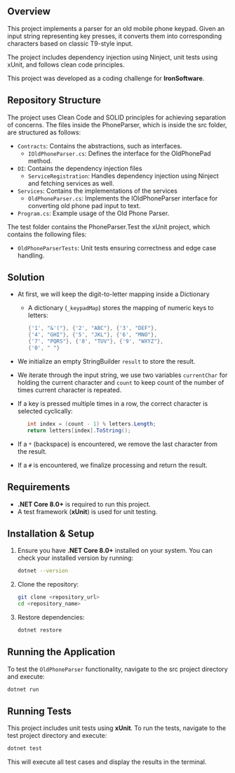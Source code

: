 ## Overview

This project implements a parser for an old mobile phone keypad. Given an input string representing key presses, it converts them into corresponding characters based on classic T9-style input.

The project includes dependency injection using Ninject, unit tests using xUnit, and follows clean code principles.

This project was developed as a coding challenge for **IronSoftware**.


##  Repository Structure

The project uses Clean Code and SOLID principles for achieving separation of concerns. The files inside the PhoneParser, which is inside the  src folder, are structured as follows:

- `Contracts`: Contains the abstractions, such as interfaces.
   - `IOldPhoneParser.cs`: Defines the interface for the OldPhonePad method.
- `DI`: Contains the dependency injection files
   - `ServiceRegistration`: Handles dependency injection using Ninject and fetching services as well.
- `Services`: Contains the implementations of the services
   - `OldPhoneParser.cs`: Implements the IOldPhoneParser interface for converting old phone pad input to text.
- `Program.cs`: Example usage of the Old Phone Parser.

The test folder contains the PhoneParser.Test the xUnit project, which contains the following files:
- `OldPhoneParserTests`: Unit tests ensuring correctness and edge case handling.


## Solution

- At first, we will keep the digit-to-letter mapping inside a Dictionary
   - A dictionary (`_keypadMap`) stores the mapping of numeric keys to letters:
     ```csharp
     {'1', "&'("}, {'2', "ABC"}, {'3', "DEF"},
     {'4', "GHI"}, {'5', "JKL"}, {'6', "MNO"},
     {'7', "PQRS"}, {'8', "TUV"}, {'9', "WXYZ"},
     {'0', " "}
     ```
     
- We initialize an empty StringBuilder `result` to store the result.

- We iterate through the input string, we use two variables `currentChar` for holding the current character and `count` to keep count of the number of times current character is repeated.

- If a key is pressed multiple times in a row, the correct character is selected cyclically:
     ```csharp
        int index = (count - 1) % letters.Length;
        return letters[index].ToString();
     ```
- If a `*` (backspace) is encountered, we remove the last character from the result.
  
- If a `#` is encountered, we finalize processing and return the result.

## Requirements
- **.NET Core 8.0+** is required to run this project.
- A test framework (**xUnit**) is used for unit testing.

## Installation & Setup
1. Ensure you have **.NET Core 8.0+** installed on your system. You can check your installed version by running:
   ```sh
   dotnet --version
   ```
2. Clone the repository:
   ```sh
   git clone <repository_url>
   cd <repository_name>
   ```
3. Restore dependencies:
   ```sh
   dotnet restore
   ```

## Running the Application
To test the `OldPhoneParser` functionality, navigate to the src project directory and execute:
```sh
dotnet run
```

## Running Tests
This project includes unit tests using **xUnit**. To run the tests, navigate to the test project directory and execute:
```sh
dotnet test
```
This will execute all test cases and display the results in the terminal.

